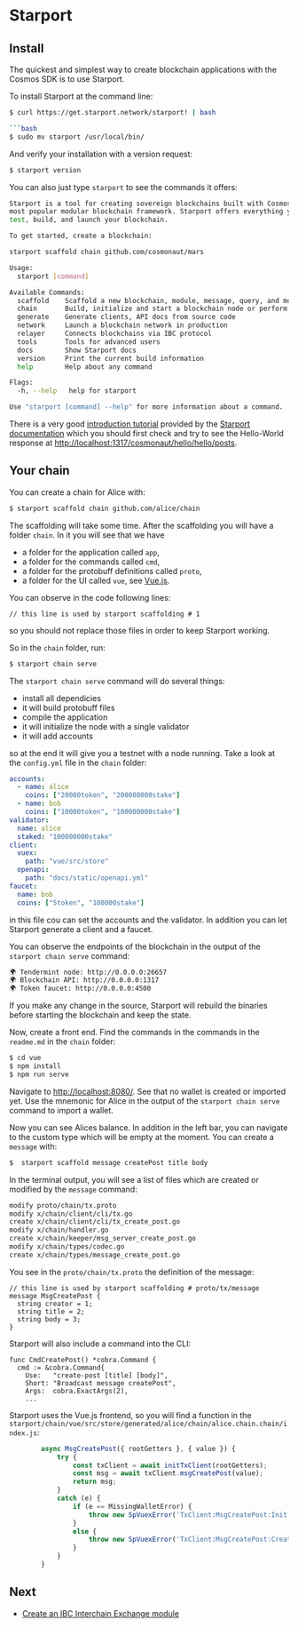 # Starport

## Install

The quickest and simplest way to create blockchain applications with the Cosmos SDK is to use Starport. 

To install Starport at the command line:

```bash
$ curl https://get.starport.network/starport! | bash

```bash
$ sudo mv starport /usr/local/bin/
```

And verify your installation with a version request:

```bash
$ starport version
```

You can also just type `starport` to see the commands it offers:

```bash
Starport is a tool for creating sovereign blockchains built with Cosmos SDK, the world’s
most popular modular blockchain framework. Starport offers everything you need to scaffold,
test, build, and launch your blockchain.

To get started, create a blockchain:

starport scaffold chain github.com/cosmonaut/mars

Usage:
  starport [command]

Available Commands:
  scaffold    Scaffold a new blockchain, module, message, query, and more
  chain       Build, initialize and start a blockchain node or perform other actions on the blockchain
  generate    Generate clients, API docs from source code
  network     Launch a blockchain network in production
  relayer     Connects blockchains via IBC protocol
  tools       Tools for advanced users
  docs        Show Starport docs
  version     Print the current build information
  help        Help about any command

Flags:
  -h, --help   help for starport

Use "starport [command] --help" for more information about a command.
```

There is a very good [introduction tutorial](https://docs.starport.network/guide/hello.html) provided by the [Starport documentation](https://docs.starport.network/) which you should first check and try to see the Hello-World response at [http://localhost:1317/cosmonaut/hello/hello/posts](http://localhost:1317/cosmonaut/hello/hello/posts). 

## Your chain

You can create a chain for Alice with:

```bash
$ starport scaffold chain github.com/alice/chain
```

The scaffolding will take some time. After the scaffolding you will have a folder `chain`. 
In it you will see that we have 
  - a folder for the application called `app`, 
  - a folder for the commands called `cmd`, 
  - a folder for the protobuff definitions called `proto`,
  - a folder for the UI called `vue`, see [Vue.js](https://vuejs.org/).

You can observe in the code following lines:

```golang
// this line is used by starport scaffolding # 1
```

so you should not replace those files in order to keep Starport working.

So in the `chain` folder, run:

```bash
$ starport chain serve
```

The `starport chain serve` command will do several things:
  - install all dependicies
  - it will build protobuff files
  - compile the application
  - it will initialize the node with a single validator
  - it will add accounts

so at the end it will give you a testnet with a node running. Take a look at the `config.yml` file in the `chain` folder:

```yaml
accounts:
  - name: alice
    coins: ["20000token", "200000000stake"]
  - name: bob
    coins: ["10000token", "100000000stake"]
validator:
  name: alice
  staked: "100000000stake"
client:
  vuex:
    path: "vue/src/store"
  openapi:
    path: "docs/static/openapi.yml"
faucet:
  name: bob
  coins: ["5token", "100000stake"]
```

in this file cou can set the accounts and the validator. In addition you can let Starport generate a client and a faucet. 

You can observe the endpoints of the blockchain in the output of the `starport chain serve` command:

```bash
🌍 Tendermint node: http://0.0.0.0:26657
🌍 Blockchain API: http://0.0.0.0:1317
🌍 Token faucet: http://0.0.0.0:4500
```

If you make any change in the source, Starport will rebuild the binaries before starting the blockchain and keep the state. 

Now, create a front end. Find the commands in the commands in the `readme.md` in the `chain` folder:

```bash
$ cd vue
$ npm install
$ npm run serve
```

Navigate to [http://localhost:8080/](http://localhost:8080/). See that no wallet is created or imported yet. Use the mnemonic for Alice in the output of the `starport chain serve` command to import a wallet.

Now you can see Alices balance. In addition in the left bar, you can navigate to the custom type which will be empty at the moment. You can create a `message` with:

```bash
$  starport scaffold message createPost title body
```

In the terminal output, you will see a list of files which are created or modified by the `message` command:

```bash
modify proto/chain/tx.proto
modify x/chain/client/cli/tx.go
create x/chain/client/cli/tx_create_post.go
modify x/chain/handler.go
create x/chain/keeper/msg_server_create_post.go
modify x/chain/types/codec.go
create x/chain/types/message_create_post.go
```

You see in the `proto/chain/tx.proto` the definition of the message:

```golang
// this line is used by starport scaffolding # proto/tx/message
message MsgCreatePost {
  string creator = 1;
  string title = 2;
  string body = 3;
}
```

Starport will also include a command into the CLI:

```golang
func CmdCreatePost() *cobra.Command {
  cmd := &cobra.Command{
    Use:   "create-post [title] [body]",
    Short: "Broadcast message createPost",
    Args:  cobra.ExactArgs(2),
    ...
```

Starport uses the Vue.js frontend, so you will find a function in the `starport/chain/vue/src/store/generated/alice/chain/alice.chain.chain/index.js`:

```javascript
        async MsgCreatePost({ rootGetters }, { value }) {
            try {
                const txClient = await initTxClient(rootGetters);
                const msg = await txClient.msgCreatePost(value);
                return msg;
            }
            catch (e) {
                if (e == MissingWalletError) {
                    throw new SpVuexError('TxClient:MsgCreatePost:Init', 'Could not initialize signing client. Wallet is required.');
                }
                else {
                    throw new SpVuexError('TxClient:MsgCreatePost:Create', 'Could not create message: ' + e.message);
                }
            }
        }
```


## Next 

- [Create an IBC Interchain Exchange module](https://tutorials.cosmos.network/interchain-exchange/tutorial/00-intro.html)